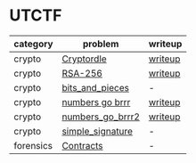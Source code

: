# UTCTF

category | problem | writeup
--- | --- | ---
crypto | [Cryptordle](crypto/Cryptordle) | [writeup](crypto/Cryptordle/writeup.md)
crypto | [RSA-256](crypto/RSA-256) | [writeup](crypto/RSA-256/writeup.md)
crypto | [bits_and_pieces](crypto/bits_and_pieces) | -
crypto | [numbers go brrr](crypto/numbers%20go%20brrr) | [writeup](crypto/numbers%20go%20brrr/writeup.md)
crypto | [numbers_go_brrr2](crypto/numbers_go_brrr2) | [writeup](crypto/numbers_go_brrr2/writeup.md)
crypto | [simple_signature](crypto/simple_signature) | -
forensics | [Contracts](forensics/Contracts) | -
